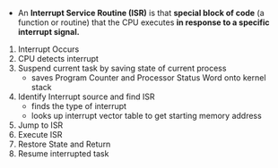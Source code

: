 - An **Interrupt Service Routine (ISR)** is that **special block of code** (a function or routine) that the CPU executes **in response to a specific interrupt signal.**

1. Interrupt Occurs
2. CPU detects interrupt
3. Suspend current task by saving state of current process
   - saves Program Counter and Processor Status Word onto kernel stack
4. Identify Interrupt source and find ISR
   - finds the type of interrupt
   - looks up interrupt vector table to get starting memory address
5. Jump to ISR
6. Execute ISR
7. Restore State and Return
8. Resume interrupted task
